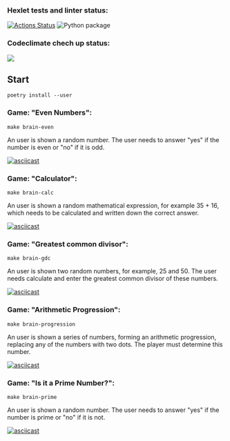 ### Hexlet tests and linter status:
[![Actions Status](https://github.com/renata-nerenata/python-project-lvl1/workflows/hexlet-check/badge.svg)](https://github.com/renata-nerenata/python-project-lvl1/actions)
![Python package](https://github.com/renata-nerenata/python-project-lvl1/actions/workflows/github-actions-demo.yml/badge.svg)

### Codeclimate chech up status:
<a href="https://codeclimate.com/github/codeclimate/codeclimate/maintainability"><img src="https://api.codeclimate.com/v1/badges/a99a88d28ad37a79dbf6/maintainability" /></a>

## Start 
```console
poetry install --user
```
### Game: "Even Numbers":
```console
make brain-even
```
An user is shown a random number. The user needs to answer "yes" if the number is even or "no" if it is odd.

[![asciicast](https://asciinema.org/a/3lGkTwOCE4R5R3TZweCEedf9q.svg)](https://asciinema.org/a/3lGkTwOCE4R5R3TZweCEedf9q)

### Game: "Calculator":
```console
make brain-calc
```
An user is shown a random mathematical expression, for example 35 + 16, which needs to be calculated and written down the correct answer.

[![asciicast](https://asciinema.org/a/Boba5dnXwzRS9ZjRhl2xwWDTW.svg)](https://asciinema.org/a/Boba5dnXwzRS9ZjRhl2xwWDTW)

### Game: "Greatest common divisor": 
```console
make brain-gdc
```
An user is shown two random numbers, for example, 25 and 50. The user needs calculate and enter the greatest common divisor of these numbers.

[![asciicast](https://asciinema.org/a/LhNLE7DIdZ9api5Lk1FwkJxcI.svg)](https://asciinema.org/a/LhNLE7DIdZ9api5Lk1FwkJxcI)

### Game: "Arithmetic Progression":
```console
make brain-progression
```
An user is shown a series of numbers, forming an arithmetic progression, replacing any of the numbers with two dots. The player must determine this number.

[![asciicast](https://asciinema.org/a/MwXP5strUGCWGXURoQ98uYmxb.svg)](https://asciinema.org/a/MwXP5strUGCWGXURoQ98uYmxb)

### Game: "Is it a Prime Number?":
```console
make brain-prime
```
An user is shown a random number. The user needs to answer "yes" if the number is prime or "no" if it is not.

[![asciicast](https://asciinema.org/a/IRBVQ8XPCvUv7gb7sUk3dBxfT.svg)](https://asciinema.org/a/IRBVQ8XPCvUv7gb7sUk3dBxfT)

